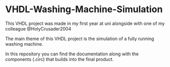 # VHDL-Washing-Machine-Simulation
This VHDL project was made in my first year at uni alongside with one of my colleague @HolyCrusader2004

The main theme of this VHDL project is the simulation of a fully running washing machine.

In this repository you can find the documentation along with the components (.circ) that builds into the final product.
